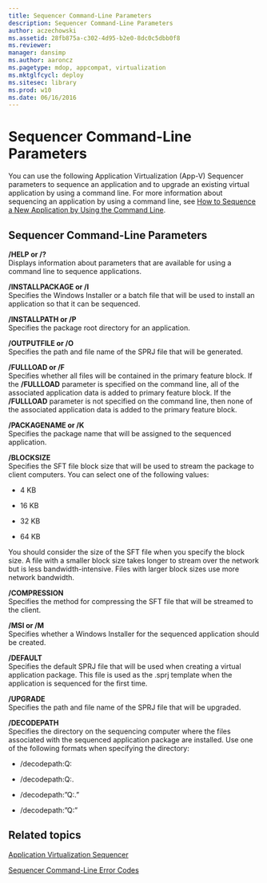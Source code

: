 ```yaml
---
title: Sequencer Command-Line Parameters
description: Sequencer Command-Line Parameters
author: aczechowski
ms.assetid: 28fb875a-c302-4d95-b2e0-8dc0c5dbb0f8
ms.reviewer: 
manager: dansimp
ms.author: aaroncz
ms.pagetype: mdop, appcompat, virtualization
ms.mktglfcycl: deploy
ms.sitesec: library
ms.prod: w10
ms.date: 06/16/2016
---
```



# Sequencer Command-Line Parameters


You can use the following Application Virtualization (App-V) Sequencer parameters to sequence an application and to upgrade an existing virtual application by using a command line. For more information about sequencing an application by using a command line, see [How to Sequence a New Application by Using the Command Line](how-to-sequence-a-new-application-by-using-the-command-line.md).

## Sequencer Command-Line Parameters


<a href="" id="-help-or---"></a>**/HELP or /?**  
Displays information about parameters that are available for using a command line to sequence applications.

<a href="" id="-installpackage-or--i"></a>**/INSTALLPACKAGE or /I**  
Specifies the Windows Installer or a batch file that will be used to install an application so that it can be sequenced.

<a href="" id="-installpath-or--p"></a>**/INSTALLPATH or /P**  
Specifies the package root directory for an application.

<a href="" id="-outputfile-or--o"></a>**/OUTPUTFILE or /O**  
Specifies the path and file name of the SPRJ file that will be generated.

<a href="" id="-fullload-or--f"></a>**/FULLLOAD or /F**  
Specifies whether all files will be contained in the primary feature block. If the **/FULLLOAD** parameter is specified on the command line, all of the associated application data is added to primary feature block. If the **/FULLLOAD** parameter is not specified on the command line, then none of the associated application data is added to the primary feature block.

<a href="" id="-packagename-or--k"></a>**/PACKAGENAME or /K**  
Specifies the package name that will be assigned to the sequenced application.

<a href="" id="-blocksize"></a>**/BLOCKSIZE**  
Specifies the SFT file block size that will be used to stream the package to client computers. You can select one of the following values:

-   4 KB

-   16 KB

-   32 KB

-   64 KB

You should consider the size of the SFT file when you specify the block size. A file with a smaller block size takes longer to stream over the network but is less bandwidth-intensive. Files with larger block sizes use more network bandwidth.

<a href="" id="-compression"></a>**/COMPRESSION**  
Specifies the method for compressing the SFT file that will be streamed to the client.

<a href="" id="-msi-or--m"></a>**/MSI or /M**  
Specifies whether a Windows Installer for the sequenced application should be created.

<a href="" id="-default"></a>**/DEFAULT**  
Specifies the default SPRJ file that will be used when creating a virtual application package. This file is used as the .sprj template when the application is sequenced for the first time.

<a href="" id="-upgrade"></a>**/UPGRADE**  
Specifies the path and file name of the SPRJ file that will be upgraded.

<a href="" id="-decodepath"></a>**/DECODEPATH**  
Specifies the directory on the sequencing computer where the files associated with the sequenced application package are installed. Use one of the following formats when specifying the directory:

-   /decodepath:Q:

-   /decodepath:Q:.

-   /decodepath:”Q:.”

-   /decodepath:”Q:”

## Related topics


[Application Virtualization Sequencer](application-virtualization-sequencer.md)

[Sequencer Command-Line Error Codes](sequencer-command-line-error-codes.md)

 

 






